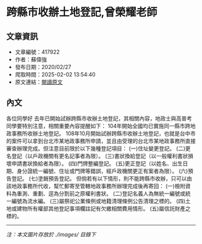 # 跨縣市收辦土地登記,曾榮耀老師

## 文章資訊
- 文章編號：417922
- 作者：蘇偉強
- 發布日期：2020/02/27
- 爬取時間：2025-02-02 13:54:40
- 原文連結：[閱讀原文](https://real-estate.get.com.tw/Columns/detail.aspx?no=417922)

## 內文
各位同學好
去年已開始試辦跨縣市收辦土地登記，其相關內容，地政士與高普考同學要特別注意，相關重要內容提醒如下：
104年開始全國均已實施同一縣市跨地政事務所收辦土地登記。
108年10月開始試辦跨縣市收辦土地登記，也就是台中市的案件可以拿到台北市某地政事務所申請，並且由受理的台北市某地政事務所直接審查辦理完成。但注意目前限於以下幾種登記項目：
(一)住址變更登記。
(二)更名登記（以戶政機關有更名記事者為限）。
(三)書狀換給登記（以一般權利書狀損壞申請書狀換給者為限）。
(四)門牌整編登記。
(五)更正登記（以姓名、出生日期、身分證統一編號、住址或門牌等錯誤，經戶政機關更正有案者為限）。
(六)預告登記。
(七)塗銷預告登記。
但倘若有以下情形，則不能跨縣市收辦，只可以由該地政事務所代收，幫忙郵寄至管轄地政事務所辦理完成後再寄回：
(一)檢附資料為重測、重劃、逕為分割前之原權利書狀。
(二)登記名義人為無統一編號或統一編號為流水編。
(三)屬祭祀公業條例或地籍清理條例公告清理之標的。
(四)土地或建物所有權部其他登記事項欄註記有欠繳相關費用情形。
(五)屬信託財產之標的。

---
*注：本文圖片存放於 ./images/ 目錄下*

